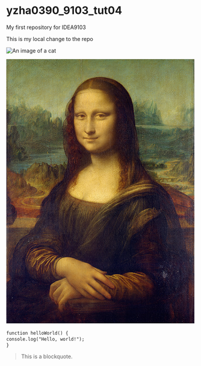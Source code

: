 # yzha0390_9103_tut04
My first repository for IDEA9103

This is my local change to the repo

![An image of a cat](https://placekitten.com/200/300)

![An image of the Mona Lisa](assets/Mona_Lisa_by_Leonardo_da_Vinci_500_x_700.jpg)

```
function helloWorld() {
console.log("Hello, world!");
}
```

> This is a blockquote.
